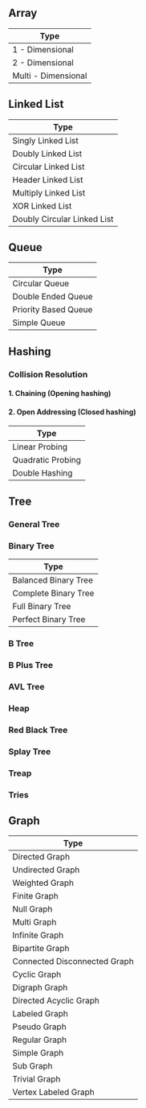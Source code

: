 ## Array
| Type                          |
|---------------                | 
1 - Dimensional                 | 
2 - Dimensional                 | 
Multi - Dimensional             | 

## Linked List
| Type                          |
|---------------                | 
Singly Linked List              | 
Doubly Linked List              | 
Circular Linked List            | 
Header Linked List              |
Multiply Linked List            |
XOR Linked List                 |
Doubly Circular Linked List     |

## Queue
| Type                          |
|---------------                | 
Circular Queue                  | 
Double Ended Queue              | 
Priority Based Queue            | 
Simple Queue                    |

## Hashing
### Collision Resolution
#### 1. Chaining (Opening hashing)       
#### 2. Open Addressing (Closed hashing)
| Type                          |
|---------------                | 
Linear Probing                  | 
Quadratic Probing               | 
Double Hashing                  |

## Tree
### General Tree                                      
### Binary Tree  
| Type                          |
|---------------                | 
Balanced Binary Tree            | 
Complete Binary Tree            | 
Full Binary Tree                | 
Perfect Binary Tree             |
### B Tree  
### B Plus Tree  
### AVL Tree  
### Heap  
### Red Black Tree  
### Splay Tree  
### Treap
### Tries

## Graph
| Type                          |
|---------------                | 
Directed Graph                  | 
Undirected Graph                | 
Weighted Graph                  | 
Finite Graph                    |
Null Graph                      |
Multi Graph                     |
Infinite Graph                  |
Bipartite Graph                 |
Connected Disconnected Graph    |
Cyclic Graph                    |
Digraph Graph                   |
Directed Acyclic Graph          |
Labeled Graph                   |
Pseudo Graph                    |
Regular Graph                   |
Simple Graph                    |
Sub Graph                       |
Trivial Graph                   |
Vertex Labeled Graph            |

